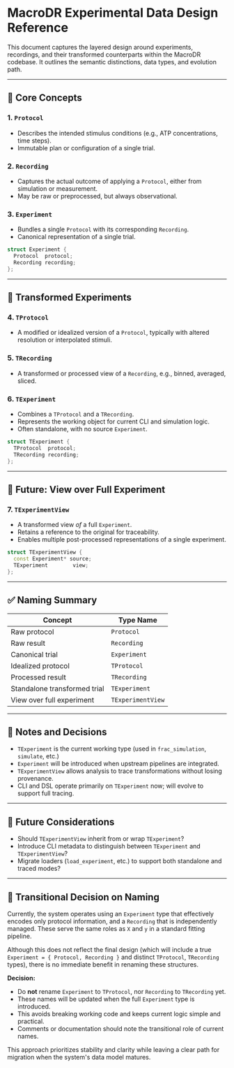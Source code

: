 # MacroDR Experimental Data Design Reference

This document captures the layered design around experiments, recordings, and their transformed counterparts within the MacroDR codebase. It outlines the semantic distinctions, data types, and evolution path.

---

## 🔹 Core Concepts

### 1. `Protocol`

- Describes the intended stimulus conditions (e.g., ATP concentrations, time steps).
- Immutable plan or configuration of a single trial.

### 2. `Recording`

- Captures the actual outcome of applying a `Protocol`, either from simulation or measurement.
- May be raw or preprocessed, but always observational.

### 3. `Experiment`

- Bundles a single `Protocol` with its corresponding `Recording`.
- Canonical representation of a single trial.

```cpp
struct Experiment {
  Protocol  protocol;
  Recording recording;
};
```

---

## 🔹 Transformed Experiments

### 4. `TProtocol`

- A modified or idealized version of a `Protocol`, typically with altered resolution or interpolated stimuli.

### 5. `TRecording`

- A transformed or processed view of a `Recording`, e.g., binned, averaged, sliced.

### 6. `TExperiment`

- Combines a `TProtocol` and a `TRecording`.
- Represents the working object for current CLI and simulation logic.
- Often standalone, with no source `Experiment`.

```cpp
struct TExperiment {
  TProtocol  protocol;
  TRecording recording;
};
```

---

## 🔹 Future: View over Full Experiment

### 7. `TExperimentView`

- A transformed view *of* a full `Experiment`.
- Retains a reference to the original for traceability.
- Enables multiple post-processed representations of a single experiment.

```cpp
struct TExperimentView {
  const Experiment* source;
  TExperiment        view;
};
```

---

## ✅ Naming Summary

| Concept                      | Type Name         |
| ---------------------------- | ----------------- |
| Raw protocol                 | `Protocol`        |
| Raw result                   | `Recording`       |
| Canonical trial              | `Experiment`      |
| Idealized protocol           | `TProtocol`       |
| Processed result             | `TRecording`      |
| Standalone transformed trial | `TExperiment`     |
| View over full experiment    | `TExperimentView` |

---

## 🧩 Notes and Decisions

- `TExperiment` is the current working type (used in `frac_simulation`, `simulate`, etc.)
- `Experiment` will be introduced when upstream pipelines are integrated.
- `TExperimentView` allows analysis to trace transformations without losing provenance.
- CLI and DSL operate primarily on `TExperiment` now; will evolve to support full tracing.

---

## 📌 Future Considerations

- Should `TExperimentView` inherit from or wrap `TExperiment`?
- Introduce CLI metadata to distinguish between `TExperiment` and `TExperimentView`?
- Migrate loaders (`load_experiment`, etc.) to support both standalone and traced modes?

---

## 📌 Transitional Decision on Naming

Currently, the system operates using an `Experiment` type that effectively encodes only protocol information, and a `Recording` that is independently managed. These serve the same roles as `X` and `y` in a standard fitting pipeline.

Although this does not reflect the final design (which will include a true `Experiment = { Protocol, Recording }` and distinct `TProtocol`, `TRecording` types), there is no immediate benefit in renaming these structures.

**Decision:**

- Do **not** rename `Experiment` to `TProtocol`, nor `Recording` to `TRecording` yet.
- These names will be updated when the full `Experiment` type is introduced.
- This avoids breaking working code and keeps current logic simple and practical.
- Comments or documentation should note the transitional role of current names.

This approach prioritizes stability and clarity while leaving a clear path for migration when the system's data model matures.

